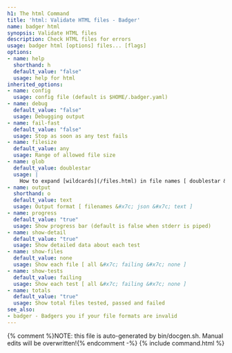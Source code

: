 ```yaml
---
h1: The html Command
title: 'html: Validate HTML files - Badger'
name: badger html
synopsis: Validate HTML files
description: Check HTML files for errors
usage: badger html [options] files... [flags]
options:
- name: help
  shorthand: h
  default_value: "false"
  usage: help for html
inherited_options:
- name: config
  usage: config file (default is $HOME/.badger.yaml)
- name: debug
  default_value: "false"
  usage: Debugging output
- name: fail-fast
  default_value: "false"
  usage: Stop as soon as any test fails
- name: filesize
  default_value: any
  usage: Range of allowed file size
- name: glob
  default_value: doublestar
  usage: |
    How to expand [wildcards](/files.html) in file names [ doublestar &#x7c; golang &#x7c; none ]
- name: output
  shorthand: o
  default_value: text
  usage: Output format [ filenames &#x7c; json &#x7c; text ]
- name: progress
  default_value: "true"
  usage: Show progress bar (default is false when stderr is piped)
- name: show-detail
  default_value: "true"
  usage: Show detailed data about each test
- name: show-files
  default_value: none
  usage: Show each file [ all &#x7c; failing &#x7c; none ]
- name: show-tests
  default_value: failing
  usage: Show each test [ all &#x7c; failing &#x7c; none ]
- name: totals
  default_value: "true"
  usage: Show total files tested, passed and failed
see_also:
- badger - Badgers you if your file formats are invalid
---
```

{% comment %}NOTE: this file is auto-generated by bin/docgen.sh.  Manual edits will be overwritten!{% endcomment -%}
{% include command.html %}

